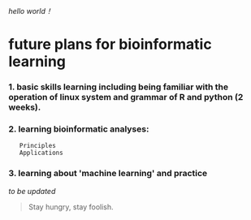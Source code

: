 *hello world！*  
# future plans for bioinformatic learning 
### 1. basic skills learning including being familiar with the operation of linux system and grammar of R and python (2 weeks).  
### 2. learning bioinformatic analyses: 
       Principles 
       Applications    
       
       
### 3. learning about 'machine learning' and practice  
*to be updated*  
> Stay hungry, stay foolish.

